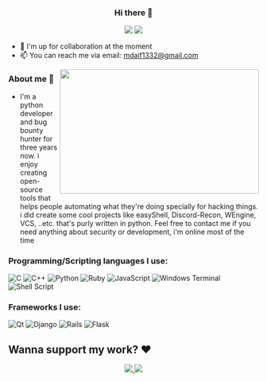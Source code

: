 <h3 align="center"> Hi there 👋</h3>

<p align="center">
  <img src="https://komarev.com/ghpvc/?username=DEMON1A">
  <a href="https://twitter.com/DemoniaSlash">
    <img src="https://img.shields.io/twitter/follow/DemoniaSlash?style=flat-square">
  </a>
</p>

<!--
**DEMON1A/DEMON1A** is a ✨ _special_ ✨ repository because its `README.md` (this file) appears on your GitHub profile.

Here are some ideas to get you started:
-->

- 👯 I'm up for collaboration at the moment
- 📫 You can reach me via email: mdaif1332@gmail.com

<img align="right" width="400" height="250" src="https://github-readme-stats.vercel.app/api?username=DEMON1A">

### About me :dizzy:
- I'm a python developer and bug bounty hunter for three years now. i enjoy creating open-source tools that helps people automating what they're doing specially for hacking things. i did create some cool projects like easyShell, Discord-Recon, WEngine, VCS, ..etc. that's purly written in python. Feel free to contact me if you need anything about security or development, i'm online most of the time


### Programming/Scripting languages I use:
![C](https://img.shields.io/badge/c-%2300599C.svg?style=for-the-badge&logo=c&logoColor=white)
![C++](https://img.shields.io/badge/c++-%2300599C.svg?style=for-the-badge&logo=c%2B%2B&logoColor=white)
![Python](https://img.shields.io/badge/python-3670A0?style=for-the-badge&logo=python&logoColor=ffdd54)
![Ruby](https://img.shields.io/badge/ruby-%23CC342D.svg?style=for-the-badge&logo=ruby&logoColor=white)
![JavaScript](https://img.shields.io/badge/javascript-%23323330.svg?style=for-the-badge&logo=javascript&logoColor=%23F7DF1E)
![Windows Terminal](https://img.shields.io/badge/Windows%20Terminal-%234D4D4D.svg?style=for-the-badge&logo=windows-terminal&logoColor=white)
![Shell Script](https://img.shields.io/badge/shell_script-%23121011.svg?style=for-the-badge&logo=gnu-bash&logoColor=white)

### Frameworks I use:
![Qt](https://img.shields.io/badge/Qt-%23217346.svg?style=for-the-badge&logo=Qt&logoColor=white)
![Django](https://img.shields.io/badge/django-%23092E20.svg?style=for-the-badge&logo=django&logoColor=white)
![Rails](https://img.shields.io/badge/rails-%23CC0000.svg?style=for-the-badge&logo=ruby-on-rails&logoColor=white)
![Flask](https://img.shields.io/badge/flask-%23000.svg?style=for-the-badge&logo=flask&logoColor=white)

## Wanna support my work? :heart:
<p align="center">
<a href="https://patreon.com/MohammedDief">
  <img src="https://img.shields.io/badge/Patreon-F96854?style=for-the-badge&logo=patreon&logoColor=white" />
</a>

<a href="https://www.paypal.me/MohammedDieff/">
  <img src="https://img.shields.io/badge/PayPal-00457C?style=for-the-badge&logo=paypal&logoColor=white">
</a>
</p>
